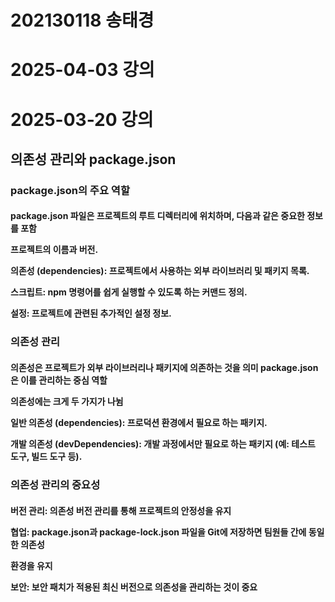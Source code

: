 # 202130118 송태경

# 2025-04-03 강의

# 2025-03-20 강의
<h2>의존성 관리와 package.json
<p><h3>package.json의 주요 역할<p>
<h4>package.json 파일은 프로젝트의 루트 디렉터리에 위치하며, 다음과 같은 중요한 정보를 포함

<p>프로젝트의 이름과 버전.<p>
의존성 (dependencies): 프로젝트에서 사용하는 외부 라이브러리 및 패키지 목록.
<p>스크립트: npm 명령어를 쉽게 실행할 수 있도록 하는 커맨드 정의.
<p>설정: 프로젝트에 관련된 추가적인 설정 정보.
<p><h3>의존성 관리
<p><h4>의존성은 프로젝트가 외부 라이브러리나 패키지에 의존하는 것을 의미 package.json은 이를 관리하는 중심 역할 <p>의존성에는 크게 두 가지가 나뉨

일반 의존성 (dependencies): 프로덕션 환경에서 필요로 하는 패키지.<p>
개발 의존성 (devDependencies): 개발 과정에서만 필요로 하는 패키지 (예: 테스트 도구, 빌드 도구 등).
<p><h3>의존성 관리의 중요성
<p><h4>버전 관리: 의존성 버전 관리를 통해 프로젝트의 안정성을 유지
<p>협업: package.json과 package-lock.json 파일을 Git에 저장하면 팀원들 간에 동일한 의존성 <p>환경을 유지
<p>보안: 보안 패치가 적용된 최신 버전으로 의존성을 관리하는 것이 중요